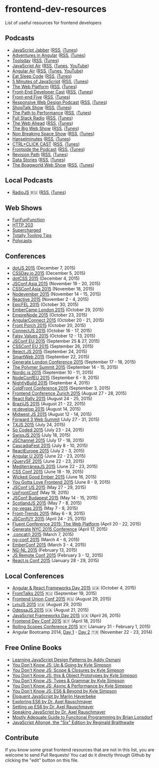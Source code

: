 # frontend-dev-resources
List of useful resources for frontend developers

## Podcasts

- [JavaScript Jabber](https://devchat.tv/js-jabber/) ([RSS](http://feeds.feedwrench.com/JavaScriptJabber.rss),  [iTunes](https://itunes.apple.com/us/podcast/javascript-jabber/id496893300?mt=2))
- [Adventures in Angular](https://devchat.tv/adventures-in-angular) ([RSS](http://feeds.feedwrench.com/AdventuresInAngular.rss), [iTunes](https://itunes.apple.com/us/podcast/adventures-in-angular/id907361052?mt=2))
- [Toolsday](http://toolsday.io/) ([RSS](http://toolsday.io/feeds/rss.xml), [iTunes](https://itunes.apple.com/us/podcast/toolsday/id1063765302?mt=2))
- [JavaScript Air](http://javascriptair.com/) ([RSS](http://audio.javascriptair.com/feed/), [iTunes](https://itunes.apple.com/us/podcast/javascript-air/id1066446588), [YouTube](https://www.youtube.com/channel/UCJYTMGbtBliMSG8gadRHK2Q))
- [Angular Air](https://angularair.com/) ([RSS](http://angularair.podbean.com/feed/), [iTunes](https://itunes.apple.com/us/podcast/angular-air/id940806858?mt=2), [YouTube](https://www.youtube.com/c/AngularAirPodcast))
- [Eat Sleep Code](http://developer.telerik.com/community/eat-sleep-code/) ([RSS](http://feeds.feedburner.com/esc-podcast), [iTunes](https://itunes.apple.com/us/podcast/eat-sleep-code-podcast/id1015556393?mt=2))
- [5 Minutes of JavaScript](https://fivejs.codeschool.com/) ([RSS](https://fivejs.codeschool.com/feed.rss), [iTunes](https://itunes.apple.com/us/podcast/5-minutes-of-javascript/id775261328?mt=2))
- [The Web Platform](http://thewebplatform.libsyn.com/) ([RSS](http://thewebplatform.libsyn.com/rss), [iTunes](https://itunes.apple.com/us/podcast/the-web-platform-podcast/id899384794?mt=2))
- [Front-End Developer Cast](http://www.funnyant.com/category/podcast/) ([RSS](http://www.funnyant.com/feed/podcast/), [iTunes](https://itunes.apple.com/us/podcast/front-end-developer-cast/id815137887?mt=2))
- [Front-end Five](https://frontendfive.codeschool.com/) ([RSS](https://frontendfive.codeschool.com/feed.rss), [iTunes](https://itunes.apple.com/ua/podcast/front-end-five/id1003995196?mt=2))
- [Responsive Web Design Podcast](http://responsivewebdesign.com/podcast/) ([RSS](http://responsivewebdesign.com/podcast/feed.xml), [iTunes](https://itunes.apple.com/us/podcast/a-responsive-design-podcast/id910013523?mt=2))
- [ShopTalk Show](http://shoptalkshow.com/) ([RSS](http://shoptalkshow.com/feed/podcast/), [iTunes](https://itunes.apple.com/podcast/id493890455))
- [The Path to Performance](https://pathtoperf.com/) ([RSS](http://simplecast.fm/podcasts/1103/rss), [iTunes](https://itunes.apple.com/us/podcast/the-path-to-performance/id983003732))
- [Full Stack Radio](http://www.fullstackradio.com/) ([RSS](http://simplecast.fm/podcasts/279/rss), [iTunes](https://itunes.apple.com/us/podcast/full-stack-radio/id931714873?mt=2))
- [The Web Ahead](http://thewebahead.net/) ([RSS](http://feeds.5by5.tv/webahead), [iTunes](https://itunes.apple.com/podcast/the-web-ahead/id464936442?mt=2))
- [The Big Web Show](http://5by5.tv/bigwebshow) ([RSS](http://feeds.5by5.tv/bigwebshow), [iTunes](https://itunes.apple.com/us/podcast/the-big-web-show/id370445683?mt=2))
- [Non Breaking Space Show](http://goodstuff.fm/nbsp) ([RSS](http://feeds.goodstuff.fm/nbsp), [iTunes](https://itunes.apple.com/us/podcast/the-non-breaking-space-show/id507162981))
- [Hanselminutes](http://hanselminutes.com/) ([RSS](http://feeds.podtrac.com/9dPm65vdpLL1), [iTunes](https://itunes.apple.com/us/podcast/hanselminutes/id117488860))
- [CTRL+CLICK CAST](http://ctrlclickcast.com/) ([RSS](http://feeds.feedburner.com/ctrlclickcast), [iTunes](https://itunes.apple.com/us/podcast/ctrl+click-cast/id446900959))
- [Frontside the Podcast](https://frontsidethepodcast.simplecast.fm/) ([RSS](http://simplecast.fm/podcasts/96/rss), [iTunes](https://itunes.apple.com/us/podcast/frontside-the-podcast/id827250386?mt=2))
- [Revision Path](http://revisionpath.com/) ([RSS](http://simplecast.fm/podcasts/102/rss), [iTunes](https://itunes.apple.com/us/podcast/revision-path/id834173190))
- [Data Stories](http://datastori.es/) ([RSS](http://datastori.es/feed/), [iTunes](https://itunes.apple.com/us/podcast/data-stories/id502854960?mt=2))
- [The Boagworld Web Show](https://boagworld.com/seasons/) ([RSS](http://feeds.feedburner.com/boagworldpodcast/), [iTunes](https://itunes.apple.com/gb/podcast/the-boagworld-show/id411449225))

## Local Podcasts

- [RadioJS](https://radiojs.ru/) :ru: ([RSS](https://radiojs.ru/feed/podcast/), [iTunes](https://itunes.apple.com/ru/podcast/radio-js/id904938655?l=en))

## Web Shows

- [FunFunFunction](https://www.youtube.com/channel/UCO1cgjhGzsSYb1rsB4bFe4Q/videos)
- [HTTP 203](https://www.youtube.com/watch?v=CSjL1lrNAx4&list=PLNYkxOF6rcIAKIQFsNbV0JDws_G_bnNo9)
- [Supercharged](https://www.youtube.com/playlist?list=PLNYkxOF6rcIBz9ACEQRmO9Lw8PW7vn0lr)
- [Totally Tooling Tips](https://www.youtube.com/playlist?list=PLNYkxOF6rcIB3ci6nwNyLYNU6RDOU3YyL)
- [Polycasts](https://www.youtube.com/playlist?list=PLNYkxOF6rcIDdS7HWIC_BYRunV6MHs5xo)

## Conferences

- [dotJS 2015](https://www.youtube.com/playlist?list=PLMW8Xq7bXrG70G62mxQR0OC4GkUcNLRnC) (December 7, 2015)
- [CSSDay.io 2015](https://www.youtube.com/playlist?list=PLfWvsMtBxHo1WqPrBwxq3zc2RDo5HkYwy) (December 5, 2015)
- [dotCSS 2015](https://www.youtube.com/playlist?list=PLMW8Xq7bXrG5kujoYQdw94ip3cnV4WR59) (December 4, 2015)
- [JSConf.Asia 2015](https://www.youtube.com/playlist?list=PL37ZVnwpeshGpDJn60AwbJ6xegSHe_cDh) (November 19 - 20, 2015)
- [CSSConf.Asia 2015](https://www.youtube.com/playlist?list=PL37ZVnwpeshHuiIn2HnJ965qO2k3aADqz) (November 18, 2015)
- [Nodevember 2015](https://www.youtube.com/playlist?list=PLSZHCj84JSDMInvIg8mxNRmemoMwrySFj) (November 14 - 15, 2015)
- [Reactive 2015](https://www.youtube.com/channel/UCBHdUnixTWymmXBIw12Y8Qg/videos) (November 2 - 4, 2015)
- [EpicFEL 2015](https://www.youtube.com/playlist?list=PLOSHQ_hfikSo5_O6i5I2YxlPXJD1bpshV) (October 30, 2015)
- [EmberCamp London 2015](https://www.youtube.com/playlist?list=PL4eq2DPpyBbnMrndBpPUFFdYiMLdp8__L) (October 29, 2015)
- [EmpireNode 2015](https://www.youtube.com/playlist?list=PL31ehRjJCA6EB_ZI3YscW_UMP34XrguOt) (October 23, 2015)
- [AngularConnect 2015](https://www.youtube.com/channel/UCzrskTiT_ObAk3xBkVxMz5g/videos) (October 20 - 21, 2015)
- [Front Porch 2015](https://www.youtube.com/playlist?list=PLQ0rErbcJANqyar8u0GaUpLkjFrL-070T) (October 20, 2015)
- [ConnectJS 2015](https://www.youtube.com/playlist?list=PLxhaQmHNqtY36A90dGoEhl2w-2m9xTGkG) (October 16 - 17, 2015)
- [Falsy Values 2015](https://www.youtube.com/playlist?list=PLf8D7IhW472x1HRMShYMkZ0RMhGe9hK2f) (October 12 - 13, 2015)
- [JSConf EU 2015](https://www.youtube.com/playlist?list=PL37ZVnwpeshH37NxpV6XbgdDpY-w48hMd) (September 25 & 27, 2015)
- [CSSConf EU 2015](https://www.youtube.com/playlist?list=PL37ZVnwpeshHoV6GgvG9WWAP6rjnEdAs9) (September 26, 2015)
- [Reject.JS 2015](https://www.youtube.com/playlist?list=PL37ZVnwpeshHtusNoObfs0hKDrRjBkzHN) (September 24, 2015)
- [SmartWeb 2015](https://www.youtube.com/playlist?list=PLbUMlIAqtRWMKoZBo1jjBGyzmgiqER8FC) (September 22, 2015)
- [Generate London Conference 2015](https://www.youtube.com/playlist?list=PLb_ziuDPiUzZ4v9y-0z-vw_SLDF3HHQRK) (September 17 - 18, 2015)
- [The Polymer Summit 2015](https://www.youtube.com/playlist?list=PLw5h0DiJ-9PC51TT_JIUpFvPgTNXZeK4Y) (September 14 - 15, 2015)
- [Nordic.js 2015](https://www.youtube.com/playlist?list=PLGP3VO5jDf8y5yRtyQ4SU2JW6m9NLoNle) (September 10 - 11, 2015)
- [NodeConfEU 2015](https://www.youtube.com/playlist?list=PLhiahOQZ6uaVzf3156bxy1nYA7HjuNBom) (September 6 - 9, 2015)
- [NightlyBuild 2015](https://www.youtube.com/playlist?list=PLJDgiixq_VdlQjGN4RYXBAG6Q2dA2h0xW) (September 4, 2015)
- [ColdFront Conference 2015](https://www.youtube.com/playlist?list=PLl0kzWeYVmgsXGi5727YCmXU2CfTmWxsS) (September 3, 2015)
- [Frontend Conference Zurich 2015](https://www.youtube.com/playlist?list=PL9r1NcXXuHk-G2CrlJ7SZJVwJ5crlP_Sb) (August 27 - 28, 2015)
- [React Rally 2015](https://www.youtube.com/playlist?list=PLUD4kD-wL_zZhHy-G8hPNZTvx_M35loXQ) (August 24 - 25, 2015)
- [BrazilJS 2015](https://www.youtube.com/playlist?list=PLg2lQYZDBwORUpJTu5MxI71iEQIyc_Lno) (August 21 - 22, 2015)
- [re:develop 2015](https://vimeo.com/channels/982183) (August 14, 2015)
- [Midwest JS 2015](https://www.youtube.com/channel/UCg09l6pJcp2DdCcsSrJmQng) (August 12 - 14, 2015)
- [Forward 3 Web Summit](https://www.youtube.com/playlist?list=PLndbWGuLoHeb1jPbnm2pCuOlPqXRukgn0) (July 27 - 31, 2015)
- [TXJS 2015](https://www.youtube.com/playlist?list=PLMWftTFfsA8Om-GqKm46bw8GVxyKXRz0X) (July 24, 2015)
- [So Coded 2015](https://www.youtube.com/playlist?list=PLun3sytsYiE0OaSBfcQiZSyfvB-g2feL-) (July 23 - 24, 2015)
- [SwissJS 2015](https://www.youtube.com/playlist?list=PL8FAvFcbQ-OqebyTe9AzkBgXhLnUEdgsw) (July 18, 2015)
- [JSChannel 2015](https://www.youtube.com/playlist?list=PLE7tQUdRKcybsEAqkwDahsj05YyIcXXW4) (July 17 - 18, 2015)
- [CascadiaFest 2015](https://www.youtube.com/playlist?list=PLLiioAbFTbKNpjG_yNpNfhAmQ9KsxFzX7) (July 8 - 10, 2015)
- [ReactEurope 2015](https://www.youtube.com/channel/UCorlLn2oZfgOJ-FUcF2eZ1A/videos) (July 2 - 3, 2015)
- [Angular U 2015](https://www.youtube.com/playlist?list=PLQrl6x_e_AZG0RdzIYVns4eGFxUEF61Lw) (June 22 - 23, 2015)
- [jQuerySF 2015](https://www.youtube.com/playlist?list=PL0bvP7Hupz0SCXeklgEj0wlzVc7bAuZlw) (June 22 - 23, 2015)
- [MediterráneaJS 2015](https://vimeo.com/channels/977667) (June 22 - 23, 2015)
- [CSS Conf 2015](https://www.youtube.com/playlist?list=PLpuOe2zdGqLkzbWbb86xchgnhsx7rYK3t) (June 18 - 19, 2015)
- [Wicked Good Ember 2015](https://www.youtube.com/playlist?list=PLE7tQUdRKcyaG1xOBeXbz0dlh7LZkFdyH) (June 16, 2015)
- [You Gotta Love Frontend 2015](https://www.youtube.com/playlist?list=PLII-CO3Ff0qbx_zJYVsmg0pIgf32zyB5p) (June 8 - 9, 2015)
- [JSConf US 2015](https://www.youtube.com/playlist?list=PL37ZVnwpeshEkVjFZlLm1krvx0mPYPOoq) (May 27 - 29, 2015)
- [UpFrontConf](http://www.fivesimplesteps.com/collections/upfront) (May 19, 2015)
- [JSConf Budapest 2015](https://www.youtube.com/playlist?list=PLFZ5NyC0xHDaaTy6tY9p0C0jd_rRRl5Zm) (May 14 - 15, 2015)
- [ScotlandJS 2015](https://www.youtube.com/channel/UCpW0Vh7QKPA7n0oJfrizlsw/videos) (May 7 - 8, 2015)
- [ng-vegas 2015](https://www.youtube.com/playlist?list=PLm8AiPM1Wf5KhO12ggjJjQmFzqirlNUvY) (May 7 - 8, 2015)
- [Front-Trends 2015](https://www.youtube.com/playlist?list=PLBevk0eXLOGfkVhE7PArRg6nKHqmMKgtB) (May 6 - 8, 2015)
- [JSConfUY 2015](https://www.youtube.com/playlist?list=PLleHIBVx1SeQxhubNMUoFsfL1Z8XbcuGB) (April 24 - 25, 2015)
- [Fluent Conference 2015: The Web Platform](https://www.youtube.com/playlist?list=PL055Epbe6d5ZqIHE7NA5f6Iq_bZNjuWvS) (April 20 - 22, 2015)
- [Generate NYC 2015 Conference](https://www.youtube.com/playlist?list=PLb_ziuDPiUzYSwd-2TY2iYV5GnSDcDW5Y) (April 17, 2015)
- [.concat() 2015](https://www.youtube.com/playlist?list=PLk6SiqL_RyfcGhAa6pJIi1T8OOcZypPJg) (March 7, 2015)
- [ng-conf 2015](https://www.youtube.com/playlist?list=PLOETEcp3DkCoNnlhE-7fovYvqwVPrRiY7) (March 4 - 6, 2015)
- [EmberConf 2015](https://www.youtube.com/playlist?list=PLE7tQUdRKcyacwiUPs0CjPYt6tJub4xXU) (March 3 - 4, 2015)
- [NG-NL 2015](https://www.youtube.com/playlist?list=PLQi8NNYCH8TCIx9b4t2WEpoPRMMUESkhR) (February 13, 2015)
- [JS Remote Conf 2015](https://www.youtube.com/playlist?list=PLt8NYnKC3dzL95z5xksIZHxFjErPlC3Xq) (February 3 - 12, 2015)
- [React.js Conf 2015](https://www.youtube.com/playlist?list=PLb0IAmt7-GS1cbw4qonlQztYV1TAW0sCr) (January 28 - 29, 2015)

## Local Conferences
- [Angular & React Frameworks Day 2015](https://www.youtube.com/playlist?list=PLPcgQFk9n9y-LrI9GcjExsBj_jPHOzdyc) 🇺🇦 (October 4, 2015)
- [FrontTalks 2015](https://www.youtube.com/playlist?list=PLViEVGYYiL-VM7ShdlzPbh3HygKXUn9nY) :ru: (September 19, 2015)
- [Frontend Union Conf 2015](https://www.youtube.com/playlist?list=PLYWZNd96EXDaR2QNAggAC0FwiHcfWhCBD) :ru: (August 29, 2015)
- [LvivJS 2015](https://www.youtube.com/playlist?list=PLhWWkV_LkwjBNxy4tEviupt-SZnyBsMhE) 🇺🇦 (August 29, 2015)
- [OdessaJS 2015](https://www.youtube.com/channel/UCcMRMeq7LWxpuBOrGiCeacg/videos) 🇺🇦 (August 21, 2015)
- [JavaScript Frameworks Day 2015](https://www.youtube.com/playlist?list=PLPcgQFk9n9y8xLWlk6lM7OkFcQgClxeHu) 🇺🇦 (April 26, 2015)
- [Frontend Dev Conf 2015](https://www.youtube.com/playlist?list=PL4QZF2_KoV8-6Gj198s_VcIM-Nj9c565w) 🇧🇾 (April 18, 2015)
- [Rolling Scopes Conference 2015](https://www.youtube.com/playlist?list=PLe--kalBDwjgrOqRSbJrJd-o7M3-KlOff) 🇧🇾 (January 31 - February 1, 2015)
- Angular Bootcamp 2014, [Day 1](https://www.youtube.com/playlist?list=PLWjcp3gksImOTvG_EhxLF3Yg-jNuWKHl_) - [Day 2](https://www.youtube.com/playlist?list=PLWjcp3gksImOeJSqD4Q17RyhLvCmKg9BL)  🇹🇷 (November 22 - 23, 2014)

## Free Online Books

- [Learning JavaScript Design Patterns by Addy Osmani](https://addyosmani.com/resources/essentialjsdesignpatterns/book/)
- [You Don't Know JS: Up & Going by Kyle Simpson](https://github.com/getify/You-Dont-Know-JS/blob/master/up%20&%20going/README.md#you-dont-know-js-up--going)
- [You Don't Know JS: Scope & Closures by Kyle Simpson](https://github.com/getify/You-Dont-Know-JS/blob/master/scope%20&%20closures/README.md#you-dont-know-js-scope--closures)
- [You Don't Know JS: this & Object Prototypes by Kyle Simpson](https://github.com/getify/You-Dont-Know-JS/blob/master/this%20&%20object%20prototypes/README.md#you-dont-know-js-this--object-prototypes)
- [You Don't Know JS: Types & Grammar by Kyle Simpson](https://github.com/getify/You-Dont-Know-JS/blob/master/types%20&%20grammar/README.md#you-dont-know-js-types--grammar)
- [You Don't Know JS: Async & Performance by Kyle Simpson](https://github.com/getify/You-Dont-Know-JS/blob/master/async%20&%20performance/README.md#you-dont-know-js-async--performance)
- [You Don't Know JS: ES6 & Beyond by Kyle Simpson](https://github.com/getify/You-Dont-Know-JS/blob/master/es6%20&%20beyond/README.md#you-dont-know-js-es6--beyond)
- [Eloquent JavaScript by Marijn Haverbeke](http://eloquentjavascript.net/)
- [Exploring ES6 by Dr. Axel Rauschmayer](http://exploringjs.com/)
- [Setting up ES6 by Dr. Axel Rauschmayer](https://leanpub.com/setting-up-es6/read)
- [Speaking JavaScript by Dr. Axel Rauschmayer](http://speakingjs.com/)
- [Mostly Adequate Guide to Funcitonal Programming by Brian Lonsdorf](https://drboolean.gitbooks.io/mostly-adequate-guide/)
- [JavaScript Allongé, the "Six" Edition by Reginald Braithwaite](https://leanpub.com/javascriptallongesix/read)

## Contribute
If you know some great frontend resources that are not in this list, you are welcome to send Pull Requests! 
You cad do it directly through Github by clicking the "edit" button on this file.
